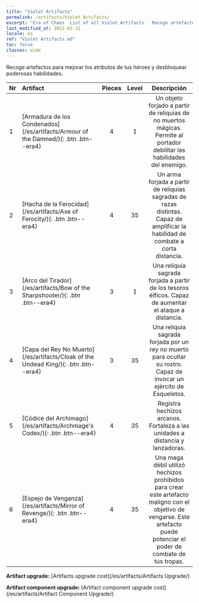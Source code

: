 ```yaml
---
title: "Violet Artifacts"
permalink: /artifacts/Violet Artifacts/
excerpt: "Era of Chaos  List of all Violet Artifacts . Recoge artefactos para mejorar los atributos de tus héroes y desbloquear poderosas habilidades."
last_modified_at: 2021-03-31
locale: es
ref: "Violet Artifacts.md"
toc: false
classes: wide
---
```


  Recoge artefactos para mejorar los atributos de tus héroes y desbloquear poderosas habilidades.

  |  Nr  |    Artifact    | Pieces |  Level | Descripción   |
  |:-----|:---------------|:------:|:------:|:--------------:|
  | 1   | [Armadura de los Condenados](/es/artifacts/Armour of the Damned/){: .btn .btn--era4} | 4 | 1 | Un objeto forjado a partir de reliquias de no muertos mágicas. Permite al portador debilitar las habilidades del enemigo. |
  | 2   | [Hacha de la Ferocidad](/es/artifacts/Axe of Ferocity/){: .btn .btn--era4} | 4 | 35 | Un arma forjada a partir de reliquias sagradas de razas distintas. Capaz de amplificar la habilidad de combate a corta distancia. |
  | 3   | [Arco del Tirador](/es/artifacts/Bow of the Sharpshooter/){: .btn .btn--era4} | 3 | 1 | Una reliquia sagrada forjada a partir de los tesoros élficos. Capaz de aumentar el ataque a distancia. |
  | 4   | [Capa del Rey No Muerto](/es/artifacts/Cloak of the Undead King/){: .btn .btn--era4} | 3 | 35 | Una reliquia sagrada forjada por un rey no muerto para ocultar su rostro. Capaz de invocar un ejército de Esqueletos. |
  | 5   | [Códice del Archimago](/es/artifacts/Archmage's Codex/){: .btn .btn--era4} | 4 | 35 | Registra hechizos arcanos. Fortaleza a las unidades a distancia y lanzadoras. |
  | 6   | [Espejo de Venganza](/es/artifacts/Mirror of Revenge/){: .btn .btn--era4} | 4 | 35 | Una maga débil utilizó hechizos prohibidos para crear este artefacto maligno con el objetivo de vengarse. Este artefacto puede potenciar el poder de combate de tus tropas. |


  **Artifact upgrade:** [Artifacts upgrade cost](/es/artifacts/Artifacts Upgrade/)

 **Artifact component upgrade:** [Artifact component upgrade cost](/es/artifacts/Artifact Component Upgrade/)

